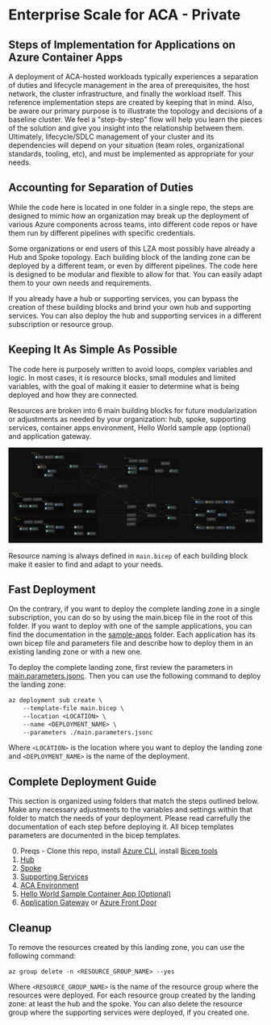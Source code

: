 # Enterprise Scale for ACA - Private 

## Steps of Implementation for Applications on Azure Container Apps

A deployment of ACA-hosted workloads typically experiences a separation of duties and lifecycle management in the area of prerequisites, the host network, the cluster infrastructure, and finally the workload itself. This reference implementation steps are created by keeping that in mind. Also, be aware our primary purpose is to illustrate the topology and decisions of a baseline cluster. We feel a "step-by-step" flow will help you learn the pieces of the solution and give you insight into the relationship between them. Ultimately, lifecycle/SDLC management of your cluster and its dependencies will depend on your situation (team roles, organizational standards, tooling, etc), and must be implemented as appropriate for your needs.

## Accounting for Separation of Duties

While the code here is located in one folder in a single repo, the steps are designed to mimic how an organization may break up the deployment of various Azure components across teams, into different code repos or have them run by different pipelines with specific credentials.

Some organizations or end users of this LZA most possibly have already a Hub and Spoke topology. Each building block of the landing zone can be deployed by a different team, or even by different pipelines. The code here is designed to be modular and flexible to allow for that. You can easily adapt them to your own needs and requirements.

If you already have a hub or supporting services, you can bypass the creation of these building blocks and brind your own hub and supporting services. You can also deploy the hub and supporting services in a different subscription or resource group.

## Keeping It As Simple As Possible

The code here is purposely written to avoid loops, complex variables and logic. In most cases, it is resource blocks, small modules and limited variables, with the goal of making it easier to determine what is being deployed and how they are connected.

Resources are broken into 6 main building blocks for future modularization or adjustments as needed by your organization: hub, spoke, supporting services, container apps environment, Hello World sample app (optional) and application gateway.

![Landing Zone Building Blocks](./media/landing-zone-building-blocks.png)

Resource naming is always defined in `main.bicep` of each building block make it easier to find and adapt to your needs.

## Fast Deployment

On the contrary, if you want to deploy the complete landing zone in a single subscription, you can do so by using the main.bicep file in the root of this folder. If you want to deploy with one of the sample applications, you can find the documentation in the [sample-apps](./sample-apps) folder. Each application has its own bicep file and parameters file and describe how to deploy them in an existing landing zone or with a new one.

To deploy the complete landing zone, first review the parameters in [main.parameters.jsonc](./main.parameters.jsonc). Then you can use the following command to deploy the landing zone:

```azcli
az deployment sub create \
    --template-file main.bicep \
    --location <LOCATION> \
    --name <DEPLOYMENT_NAME> \
    --parameters ./main.parameters.jsonc
```
 Where `<LOCATION>` is the location where you want to deploy the landing zone and `<DEPLOYMENT_NAME>` is the name of the deployment.

## Complete Deployment Guide

This section is organized using folders that match the steps outlined below. Make any necessary adjustments to the variables and settings within that folder to match the needs of your deployment. Please read carrefully the documentation of each step before deploying it. All bicep templates parameters are documented in the bicep templates.

0. Preqs - Clone this repo, install [Azure CLI](https://docs.microsoft.com/en-us/cli/azure/install-azure-cli), install [Bicep tools](https://docs.microsoft.com/en-us/azure/azure-resource-manager/bicep/install)
1. [Hub](./01-hub)
2. [Spoke](./02-spoke)
3. [Supporting Services](./03-supporting-services)
4. [ACA Environment](./04-container-apps-environment)
5. [Hello World Sample Container App (Optional)](./05-hello-world-sample-app)
6. [Application Gateway](./06-application-gateway) or [Azure Front Door](./06-azure-front-door)  

## Cleanup

To remove the resources created by this landing zone, you can use the following command:

```azcli
az group delete -n <RESOURCE_GROUP_NAME> --yes
```

Where `<RESOURCE_GROUP_NAME>` is the name of the resource group where the resources were deployed. For each resource group created by the landing zone: at least the hub and the spoke. You can also delete the resource group where the supporting services were deployed, if you created one.
